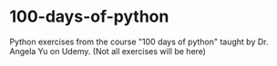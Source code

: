 # 100-days-of-python
Python exercises from the course "100 days of python" taught by Dr. Angela Yu on Udemy. (Not all exercises will be here)
